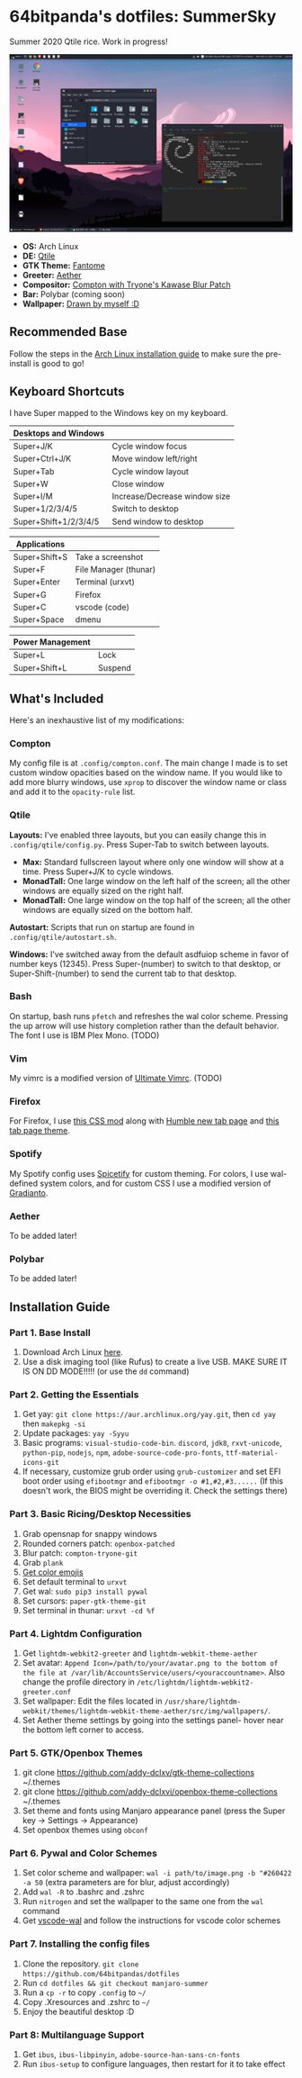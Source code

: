 # 64bitpanda's dotfiles: SummerSky

Summer 2020 Qtile rice. Work in progress!

<!-- REMEMBER TO EDIT THIS!!! -->
![Screenshot (coming soon!)](screenshot.png)

 - **OS:** Arch Linux
 - **DE:** [Qtile](http://www.qtile.org/)
 - **GTK Theme:** [Fantome](https://github.com/addy-dclxv/gtk-theme-collections)
 - **Greeter:** [Aether](https://github.com/NoiSek/Aether)
 - **Compositor:** [Compton with Tryone's Kawase Blur Patch](https://github.com/tryone144/compton)
 - **Bar:** Polybar (coming soon)
 - **Wallpaper:** [Drawn by myself :D](https://bencuan.me)

## Recommended Base
Follow the steps in the [Arch Linux installation guide](https://wiki.archlinux.org/index.php/installation_guide) to make sure the pre-install is good to go!

## Keyboard Shortcuts
I have Super mapped to the Windows key on my keyboard.

 |  **Desktops and Windows**   	|                    	|
|-------------------------	|--------------------	|
| Super+J/K |  Cycle window focus	|
| Super+Ctrl+J/K  |  Move window left/right	|
| Super+Tab   |  Cycle window layout	|
| Super+W   |  Close window	|
| Super+I/M | Increase/Decrease window size
| Super+1/2/3/4/5 | Switch to desktop
| Super+Shift+1/2/3/4/5 | Send window to desktop |


| **Applications**           	|                    	|
|-------------------------	|--------------------	|
| Super+Shift+S |  Take a screenshot |
| Super+F  |  File Manager (thunar)       	|
| Super+Enter  	|  Terminal (urxvt)     	|
| Super+G             	|  Firefox       	|
| Super+C             	|  vscode (code)      	|
| Super+Space           	|  dmenu    	|


| **Power Management**        	|                    	|
|-------------------------	|--------------------	|
| Super+L                 	| Lock               	|
| Super+Shift+L             | Suspend              	|

## What's Included

Here's an inexhaustive list of my modifications:

### Compton
My config file is at `.config/compton.conf`. The main change I made is to set custom window opacities based on the window name. If you would like to add more blurry windows, use `xprop` to discover the window name or class and add it to the `opacity-rule` list.

### Qtile
**Layouts:** I've enabled three layouts, but you can easily change this in `.config/qtile/config.py`. Press Super-Tab to switch between layouts.
 - **Max:** Standard fullscreen layout where only one window will show at a time. Press Super+J/K to cycle windows.
 - **MonadTall:** One large window on the left half of the screen; all the other windows are equally sized on the right half.
 - **MonadTall:** One large window on the top half of the screen; all the other windows are equally sized on the bottom half.

**Autostart:** Scripts that run on startup are found in `.config/qtile/autostart.sh`.

**Windows:** I've switched away from the default asdfuiop scheme in favor of number keys (12345). Press Super-(number) to switch to that desktop, or Super-Shift-(number) to send the current tab to that desktop.

### Bash
On startup, bash runs `pfetch` and refreshes the wal color scheme. Pressing the up arrow will use history completion rather than the default behavior. The font I use is IBM Plex Mono. (TODO)

### Vim
My vimrc is a modified version of [Ultimate Vimrc](https://github.com/amix/vimrc). (TODO)

### Firefox
For Firefox, I use [this CSS mod](https://github.com/datguypiko/Firefox-Mod) along with [Humble new tab page](https://addons.mozilla.org/en-US/firefox/addon/humble-new-tab/) and [this tab page theme](https://github.com/akshat46/FlyingFox).

### Spotify
My Spotify config uses [Spicetify](https://github.com/khanhas/spicetify-cli) for custom theming. For colors, I use wal-defined system colors, and for custom CSS I use a modified version of [Gradianto](https://github.com/morpheusthewhite/spicetify-themes/tree/master/Gradianto).

### Aether
To be added later!
### Polybar
To be added later!


## Installation Guide

### Part 1. Base Install
 1. Download Arch Linux [here](https://www.archlinux.org/download/).
 2. Use a disk imaging tool (like Rufus) to create a live USB. MAKE SURE IT IS ON DD MODE!!!!! (or use the `dd` command)

### Part 2. Getting the Essentials
 1. Get yay: `git clone https://aur.archlinux.org/yay.git`, then `cd yay` then  `makepkg -si`
 2. Update packages: `yay -Syyu`
 3. Basic programs: `visual-studio-code-bin`. `discord`, `jdk8`, `rxvt-unicode`, `python-pip`, `nodejs`, `npm`, `adobe-source-code-pro-fonts`, `ttf-material-icons-git`
 4. If necessary, customize grub order using `grub-customizer` and set EFI boot order using `efibootmgr` and `efibootmgr -o #1,#2,#3......` (If this doesn't work, the BIOS might be overriding it. Check the settings there)

### Part 3. Basic Ricing/Desktop Necessities
 1. Grab opensnap for snappy windows
 2. Rounded corners patch: `openbox-patched`
 3. Blur patch: `compton-tryone-git`
 3. Grab `plank`
 5. [Get color emojis](https://www.reddit.com/r/linux/comments/ao0mp3/how_to_better_enable_color_emojis/)
 6. Set default terminal to `urxvt`
 7. Get wal: `sudo pip3 install pywal`
 8. Set cursors: `paper-gtk-theme-git` 
 9. Set terminal in thunar: `urxvt -cd %f`

### Part 4. Lightdm Configuration
 1. Get `lightdm-webkit2-greeter` and `lightdm-webkit-theme-aether`
 2. Set avatar: `Append Icon=/path/to/your/avatar.png to the bottom of the file at /var/lib/AccountsService/users/<youraccountname>`. Also change the profile directory in `/etc/lightdm/lightdm-webkit2-greeter.conf`
 3. Set wallpaper: Edit the files located in `/usr/share/lightdm-webkit/themes/lightdm-webkit-theme-aether/src/img/wallpapers/`.
 4. Set Aether theme settings by going into the settings panel- hover near the bottom left corner to access.

### Part 5. GTK/Openbox Themes
 1. git clone https://github.com/addy-dclxv/gtk-theme-collections ~/.themes
 2. git clone https://github.com/addy-dclxvi/openbox-theme-collections ~/.themes
 2. Set theme and fonts using Manjaro appearance panel (press the Super key -> Settings -> Appearance)
 3. Set openbox themes using `obconf`

### Part 6. Pywal and Color Schemes
 1. Set color scheme and wallpaper: `wal -i path/to/image.png -b "#260422 -a 50` (extra parameters are for blur, adjust accordingly)
 2. Add `wal -R` to .bashrc and .zshrc
 3. Run `nitrogen` and set the wallpaper to the same one from the `wal` command
 4. Get [vscode-wal](https://github.com/Bluedrack28/vscode-wal) and follow the instructions for vscode color schemes

### Part 7. Installing the config files
 1. Clone the repository. `git clone https://github.com/64bitpandas/dotfiles`
 1. Run `cd dotfiles && git checkout manjaro-summer`
 1. Run a `cp -r` to copy `.config` to `~/`
 1. Copy .Xresources and .zshrc to `~/`
 1. Enjoy the beautiful desktop :D

### Part 8: Multilanguage Support
  1. Get `ibus`, `ibus-libpinyin`,  `adobe-source-han-sans-cn-fonts`
  3. Run `ibus-setup` to configure languages, then restart for it to take effect
